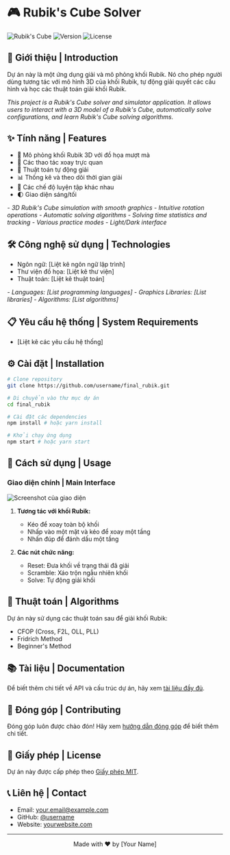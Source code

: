 # 🎮 Rubik's Cube Solver

![Rubik's Cube](https://img.shields.io/badge/Rubik's-Cube-blue)
![Version](https://img.shields.io/badge/version-1.0.0-green)
![License](https://img.shields.io/badge/license-MIT-orange)

## 📖 Giới thiệu | Introduction

Dự án này là một ứng dụng giải và mô phỏng khối Rubik. Nó cho phép người dùng tương tác với mô hình 3D của khối Rubik, tự động giải quyết các cấu hình và học các thuật toán giải khối Rubik.

*This project is a Rubik's Cube solver and simulator application. It allows users to interact with a 3D model of a Rubik's Cube, automatically solve configurations, and learn Rubik's Cube solving algorithms.*

## ✨ Tính năng | Features

- 🧩 Mô phỏng khối Rubik 3D với đồ họa mượt mà
- 🔄 Các thao tác xoay trực quan
- 🤖 Thuật toán tự động giải
- 📊 Thống kê và theo dõi thời gian giải
- 🎯 Các chế độ luyện tập khác nhau
- 🌓 Giao diện sáng/tối

*- 3D Rubik's Cube simulation with smooth graphics*
*- Intuitive rotation operations*
*- Automatic solving algorithms*
*- Solving time statistics and tracking*
*- Various practice modes*
*- Light/Dark interface*

## 🛠️ Công nghệ sử dụng | Technologies

- Ngôn ngữ: [Liệt kê ngôn ngữ lập trình]
- Thư viện đồ họa: [Liệt kê thư viện]
- Thuật toán: [Liệt kê thuật toán]

*- Languages: [List programming languages]*
*- Graphics Libraries: [List libraries]*
*- Algorithms: [List algorithms]*

## 📋 Yêu cầu hệ thống | System Requirements

- [Liệt kê các yêu cầu hệ thống]

## ⚙️ Cài đặt | Installation

```bash
# Clone repository
git clone https://github.com/username/final_rubik.git

# Di chuyển vào thư mục dự án
cd final_rubik

# Cài đặt các dependencies
npm install # hoặc yarn install

# Khởi chạy ứng dụng
npm start # hoặc yarn start
```

## 🚀 Cách sử dụng | Usage

### Giao diện chính | Main Interface

![Screenshot của giao diện](path/to/screenshot.png)

1. **Tương tác với khối Rubik:**
   - Kéo để xoay toàn bộ khối
   - Nhấp vào một mặt và kéo để xoay một tầng
   - Nhấn đúp để đánh dấu một tầng

2. **Các nút chức năng:**
   - Reset: Đưa khối về trạng thái đã giải
   - Scramble: Xáo trộn ngẫu nhiên khối
   - Solve: Tự động giải khối

## 🧠 Thuật toán | Algorithms

Dự án này sử dụng các thuật toán sau để giải khối Rubik:

- CFOP (Cross, F2L, OLL, PLL)
- Fridrich Method
- Beginner's Method

## 📚 Tài liệu | Documentation

Để biết thêm chi tiết về API và cấu trúc dự án, hãy xem [tài liệu đầy đủ](docs/readme.md).

## 👥 Đóng góp | Contributing

Đóng góp luôn được chào đón! Hãy xem [hướng dẫn đóng góp](CONTRIBUTING.md) để biết thêm chi tiết.

## 📄 Giấy phép | License

Dự án này được cấp phép theo [Giấy phép MIT](LICENSE).

## 📞 Liên hệ | Contact

- Email: your.email@example.com
- GitHub: [@username](https://github.com/username)
- Website: [yourwebsite.com](https://yourwebsite.com)

---

<p align="center">Made with ❤️ by [Your Name]</p>
